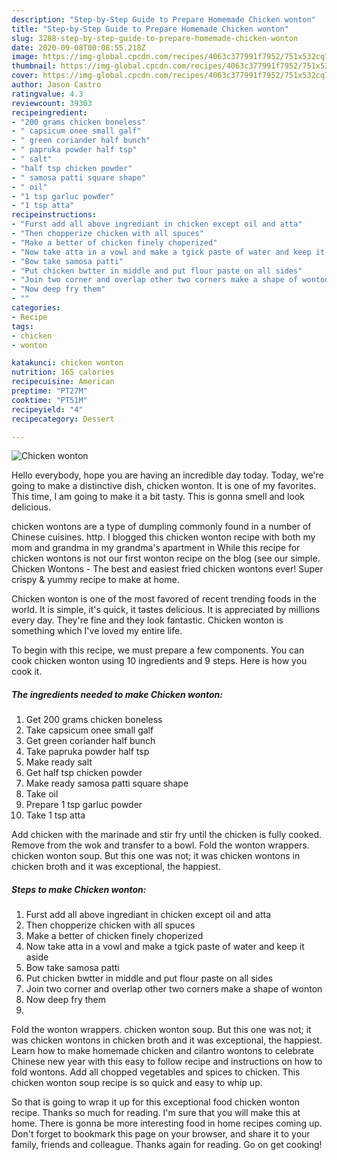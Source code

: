 ```yaml
---
description: "Step-by-Step Guide to Prepare Homemade Chicken wonton"
title: "Step-by-Step Guide to Prepare Homemade Chicken wonton"
slug: 3288-step-by-step-guide-to-prepare-homemade-chicken-wonton
date: 2020-09-08T00:08:55.218Z
image: https://img-global.cpcdn.com/recipes/4063c377991f7952/751x532cq70/chicken-wonton-recipe-main-photo.jpg
thumbnail: https://img-global.cpcdn.com/recipes/4063c377991f7952/751x532cq70/chicken-wonton-recipe-main-photo.jpg
cover: https://img-global.cpcdn.com/recipes/4063c377991f7952/751x532cq70/chicken-wonton-recipe-main-photo.jpg
author: Jason Castro
ratingvalue: 4.3
reviewcount: 39303
recipeingredient:
- "200 grams chicken boneless"
- " capsicum onee small galf"
- " green coriander half bunch"
- " papruka powder half tsp"
- " salt"
- "half tsp chicken powder"
- " samosa patti square shape"
- " oil"
- "1 tsp garluc powder"
- "1 tsp atta"
recipeinstructions:
- "Furst add all above ingrediant in chicken except oil and atta"
- "Then chopperize chicken with all spuces"
- "Make a better of chicken finely choperized"
- "Now take atta in a vowl and make a tgick paste of water and keep it aside"
- "Bow take samosa patti"
- "Put chicken bwtter in middle and put flour paste on all sides"
- "Join two corner and overlap other two corners make a shape of wonton"
- "Now deep fry them"
- ""
categories:
- Recipe
tags:
- chicken
- wonton

katakunci: chicken wonton 
nutrition: 165 calories
recipecuisine: American
preptime: "PT27M"
cooktime: "PT51M"
recipeyield: "4"
recipecategory: Dessert

---
```



![Chicken wonton](https://img-global.cpcdn.com/recipes/4063c377991f7952/751x532cq70/chicken-wonton-recipe-main-photo.jpg)

Hello everybody, hope you are having an incredible day today. Today, we're going to make a distinctive dish, chicken wonton. It is one of my favorites. This time, I am going to make it a bit tasty. This is gonna smell and look delicious.

chicken wontons are a type of dumpling commonly found in a number of Chinese cuisines. http. I blogged this chicken wonton recipe with both my mom and grandma in my grandma&#39;s apartment in While this recipe for chicken wontons is not our first wonton recipe on the blog (see our simple. Chicken Wontons - The best and easiest fried chicken wontons ever! Super crispy &amp; yummy recipe to make at home.

Chicken wonton is one of the most favored of recent trending foods in the world. It is simple, it's quick, it tastes delicious. It is appreciated by millions every day. They're fine and they look fantastic. Chicken wonton is something which I've loved my entire life.


To begin with this recipe, we must prepare a few components. You can cook chicken wonton using 10 ingredients and 9 steps. Here is how you cook it.

<!--inarticleads1-->

##### The ingredients needed to make Chicken wonton:

1. Get 200 grams chicken boneless
1. Take  capsicum onee small galf
1. Get  green coriander half bunch
1. Take  papruka powder half tsp
1. Make ready  salt
1. Get half tsp chicken powder
1. Make ready  samosa patti square shape
1. Take  oil
1. Prepare 1 tsp garluc powder
1. Take 1 tsp atta


Add chicken with the marinade and stir fry until the chicken is fully cooked. Remove from the wok and transfer to a bowl. Fold the wonton wrappers. chicken wonton soup. But this one was not; it was chicken wontons in chicken broth and it was exceptional, the happiest. 

<!--inarticleads2-->

##### Steps to make Chicken wonton:

1. Furst add all above ingrediant in chicken except oil and atta
1. Then chopperize chicken with all spuces
1. Make a better of chicken finely choperized
1. Now take atta in a vowl and make a tgick paste of water and keep it aside
1. Bow take samosa patti
1. Put chicken bwtter in middle and put flour paste on all sides
1. Join two corner and overlap other two corners make a shape of wonton
1. Now deep fry them
1. 


Fold the wonton wrappers. chicken wonton soup. But this one was not; it was chicken wontons in chicken broth and it was exceptional, the happiest. Learn how to make homemade chicken and cilantro wontons to celebrate Chinese new year with this easy to follow recipe and instructions on how to fold wontons. Add all chopped vegetables and spices to chicken. This chicken wonton soup recipe is so quick and easy to whip up. 

So that is going to wrap it up for this exceptional food chicken wonton recipe. Thanks so much for reading. I'm sure that you will make this at home. There is gonna be more interesting food in home recipes coming up. Don't forget to bookmark this page on your browser, and share it to your family, friends and colleague. Thanks again for reading. Go on get cooking!

